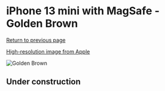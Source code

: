 # iPhone 13 mini with MagSafe - Golden Brown

[Return to previous page](/iphone_13)

[High-resolution image from Apple](https://store.storeimages.cdn-apple.com/8756/as-images.apple.com/is/MM0D3?wid=4500&hei=4500&fmt=png)

<div style="width: 500px"><img src="/almost_uncompressed/MM0D3.webp" alt="Golden Brown"></div>

## Under construction
